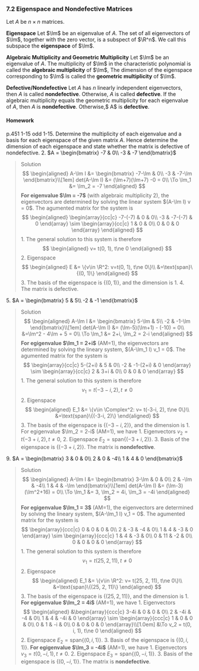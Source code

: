 ### 7.2 Eigenspace and Nondefective Matrices

Let $A$ be $n\times n$ matrices.

**Eigenspace**
Let $\lm$ be an eigenvalue of $A$. The set of all eigenvectors of $\lm$, together with the zero vector, is a subspect of $\R^n$. We call this subspace the **eigenspace** of $\lm$.

**Algebraic Multiplicity and Geometric Multiplicity**
Let $\lm$ be an eigenvalue of $A$. The multiplicity of $\lm$ in the characteristic polynomial is called the **algebraic multiplicity** of $\lm$, The dimension of the eigenspace corresponding to $\lm$ is called the **geometric multiplicity** of $\lm$.

**Defective/Nondefective**
Let $A$ has $n$ linearly independent eigenvectors, then $A$ is called **nondefective**. Otherwise, $A$ is called **defective**.
If the algebraic multiplicity equals the geometric multiplicity for each eigenvalue of $A$, then $A$ is **nondefective**. Otherwise,$ A$ is **defective**.

#### Homework
p.451 1-15 odd
1-15\. Determine the multiplicity of each eigenvalue and a basis for each eigenspace of the given matrix $A$. Hence determine the dimension of each eigenspace and state whether the matrix is defective of nondefective.
2\. $A = \begin{bmatrix}
-7 & 0\\
-3 & -7
\end{bmatrix}$
>Solution
$$
\begin{aligned}
A-\lm I &= \begin{bmatrix}
-7-\lm & 0\\
-3 & -7-\lm
\end{bmatrix}\\[1em]
det(A-\lm I) &= (\lm+7)(\lm+7) -0 = 0\\
\To \lm_1 &=  \lm_2 = -7
\end{aligned}
$$
**For eigenvalue $\lm = -7$** (with algebraic multiplicity 2), the eigenvectors are determined by solving the linear system $(A-\lm I) v = 0$. The agumented matrix for the system is
$$
\begin{aligned}
\begin{array}{cc|c}
-7-(-7) & 0 & 0\\
-3 & -7-(-7) & 0
\end{array}
\sim
\begin{array}{cc|c}
1 & 0 & 0\\
0 & 0 & 0
\end{array}
\end{aligned}
$$
1\. The general solution to this system is therefore
$$
\begin{aligned}
v= t(0, 1), t\ne 0
\end{aligned}
$$
2\. Eigenspace
$$
\begin{aligned}
E &= \{v\in \R^2: v=t(0, 1), t\ne 0\}\\
&=\text{span}\{(0, 1)\}
\end{aligned}
$$
3\. The basis of the eigenspace is $\{(0, 1)\}$, and the dimension is 1.
4\. The matrix is defective.

5\. $A = \begin{bmatrix}
5 & 5\\
-2 & -1
\end{bmatrix}$
>Solution
$$
\begin{aligned}
A-\lm I &= \begin{bmatrix}
5-\lm & 5\\
-2 & -1-\lm
\end{bmatrix}\\[1em]
det(A-\lm I) &= (\lm-5)(\lm+1) - (-10) = 0\\
&=\lm^2 - 4\lm + 5 = 0\\
\To \lm_1 &= 2+i, \lm_2 = 2-i
\end{aligned}
$$
**For egigenvalue $\lm_1 = 2+i$** (AM=1), the eigenvectors are determined by solving the lineary system, $(A-\lm_1 I) v_1 = 0$. The agumented matrix for the system is
$$
\begin{array}{cc|c}
5-(2+i) & 5 & 0\\
-2 & -1-(2+i) & 0
\end{array}
\sim
\begin{array}{cc|c}
2 & 3+i & 0\\
0 & 0 & 0
\end{array}
$$
1\. The general solution to this system is therefore
$$
v_1 = t(-3-i, 2), t\ne 0
$$
2\. Eigenspace
$$
\begin{aligned}
E_1 &= \{v\in \Complex^2: v= t(-3-i, 2), t\ne 0\}\\
&=\text{span}\{(-3-i, 2)\}
\end{aligned}
$$
3\. The basis of the eigenspace is $\{(-3-i, 2)\}$, and the dimension is 1.
For egigenvalue $\lm_2 = 2-i$ (AM=1), we have
1\. Eigenvectors $v_2 = t(-3+i, 2), t\ne 0$,
2\. Eigenspace $E_2=\text{span}\{(-3+i, 2)\}$.
3\. Basis of the eigenspace is $\{(-3+i, 2)\}$.
The matrix is **nondefective**.

9\. $A = \begin{bmatrix}
3 & 0 & 0\\
2 & 0 & -4\\
1 & 4 & 0
\end{bmatrix}$
>Solution
$$
\begin{aligned}
A-\lm I &= \begin{bmatrix}
3-\lm & 0 & 0\\
2 & -\lm & -4\\
1 & 4 & -\lm
\end{bmatrix}\\[1em]
det(A-\lm I) &= (\lm-3)(\lm^2+16) = 0\\
\To \lm_1 &= 3, \lm_2 = 4i, \lm_3 = -4i
\end{aligned}
$$
**For egigenvalue $\lm_1 = 3$** (AM=1), the eigenvectors are determined by solving the lineary system, $(A-\lm_1 I) v_1 = 0$. The agumented matrix for the system is
$$
\begin{array}{ccc|c}
0 & 0 & 0 & 0\\
2 & -3 & -4 & 0\\
1 & 4 & -3 & 0
\end{array}
\sim
\begin{array}{ccc|c}
1 & 4 & -3 & 0\\
0 & 11 & -2 & 0\\
0 & 0 & 0 & 0
\end{array}
$$
1\. The general solution to this system is therefore
$$
v_1 = t(25, 2, 11), t\ne 0
$$
2\. Eigenspace
$$
\begin{aligned}
E_1 &= \{v\in \R^2: v= t(25, 2, 11), t\ne 0\}\\
&=\text{span}\{(25, 2, 11)\}
\end{aligned}
$$
3\. The basis of the eigenspace is $\{(25, 2, 11)\}$, and the dimension is 1.
**For egigenvalue $\lm_2 = 4i$** (AM=1), we have
1\. Eigenvectors
$$
\begin{aligned}
&\begin{array}{ccc|c}
3-4i & 0 & 0 & 0\\
2 & -4i & -4 & 0\\
1 & 4 & -4i & 0
\end{array}
\sim
\begin{array}{ccc|c}
1 & 0 & 0 & 0\\
0 & 1 & -i & 0\\
0 & 0 & 0 & 0
\end{array}\\[1.0em]
&\To v_2 = t(0, i, 1), t\ne 0
\end{aligned}
$$
2\. Eigenspace $E_2=\text{span}\{(0, i, 1)\}$.
3\. Basis of the eigenspace is $\{(0, i, 1)\}$.
**For egigenvalue $\lm_3 = -4i$** (AM=1), we have
1\. Eigenvectors $v_3 = t(0, -i, 1), t\ne 0$.
2\. Eigenspace $E_3=\text{span}\{(0, -i, 1)\}$.
3\. Basis of the eigenspace is $\{(0, -i, 1)\}$.
The matrix is **nondefective**.
